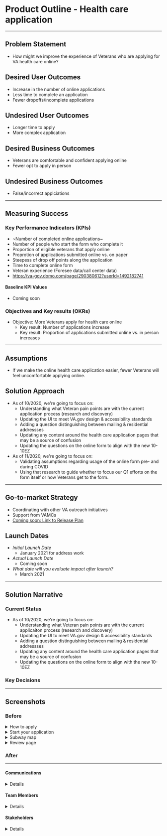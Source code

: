 # Product Outline - Health care application
---

## Problem Statement

- How might we improve the experience of Veterans who are applying for VA health care online?
 
## Desired User Outcomes

- Increase in the number of online applications
- Less time to complete an application
- Fewer dropoffs/incomplete applications

## Undesired User Outcomes
- Longer time to apply
- More complex application

## Desired Business Outcomes
- Veterans are comfortable and confident applying online
- Fewer opt to apply in person

## Undesired Business Outcomes
- False/incorrect applciations

---
## Measuring Success

### Key Performance Indicators (KPIs)
* ~Number of completed online applications~
* Number of people who start the form who complete it
* Proportion of eligible veterans that apply online
* Proprotion of applications submitted online vs. on paper
* Steepess of drop off points along the application
* Time to complete online form
* Veteran experience (Foresee data/call center data)
* https://va-gov.domo.com/page/290380612?userId=1492182741

#### Baseline KPI Values
* Coming soon

### Objectives and Key results (OKRs)

- Objective: More Veterans apply for health care online
  - Key result: Number of applications increase
  - Key result: Proportion of applications submitted online vs. in person increases 

---

## Assumptions
- If we make the online health care application easier, fewer Veterans will feel uncomfortable applying online.

## Solution Approach

- As of 10/2020, we're going to focus on:
   - Understanding what Veteran pain points are with the current application process (research and discovery)
   - Updating the UI to meet VA.gov design & accessibility standards
   - Adding a question distinguishing between mailing & residential addressses
   - Updating any content around the health care application pages that may be a source of confusion
   - Updating the questions on the online form to align with the new 10-10EZ
- As of 11/2020, we're going to focus on:
   - Validating assumptions regarding usage of the online form pre- and during COVID
   - Using that research to guide whether to focus our Q1 efforts on the form itself or how Veterans get to the form. 

--- 

## Go-to-market Strategy
- Coordinating with other VA outreach initiatives 
- Support from VAMCs
- [Coming soon: Link to Release Plan](#go-to-market-strategy)

## Launch Dates
- *Initial Launch Date*
  - January 2021 for address work
- *Actual Launch Date* 
  - Coming soon
- *What date will you evaluate impact after launch?*
  - March 2021
---

## Solution Narrative

### Current Status

- As of 10/2020, we're going to focus on:
   - Understanding what Veteran pain points are with the current applicaiton process (research and discovery)
   - Updating the UI to meet VA.gov design & accessibility standards
   - Adding a question distinguishing between mailing & residential addressses
   - Updating any content around the health care application pages that may be a source of confusion
   - Updating the questions on the online form to align with the new 10-10EZ

### Key Decisions

---
   
## Screenshots

### Before
 <details>
  <summary>How to apply</summary>
 
![How to Apply](https://github.com/department-of-veterans-affairs/va.gov-team/blob/master/teams/vsa/teams/health-benefits/healthcare-application/screenshots/How%20to%20Apply.png)
</details>

 <details>
  <summary>Start your application</summary>
 
![Start your application](https://github.com/department-of-veterans-affairs/va.gov-team/blob/master/teams/vsa/teams/health-benefits/healthcare-application/screenshots/Apply%20for%20heatlh%20care%20benefits.png)
</details>
 
 <details>
  <summary>Subway map</summary>
 
![Subway map](https://github.com/department-of-veterans-affairs/va.gov-team/blob/master/teams/vsa/teams/health-benefits/healthcare-application/screenshots/Subway%20Map.png)
</details>
 
 <details>
  <summary>Review page</summary>
 
![Review page](https://github.com/department-of-veterans-affairs/va.gov-team/blob/master/teams/vsa/teams/health-benefits/healthcare-application/screenshots/Review%20Page.png)
</details>
 

### After

---

#### Communications

<details>

- Team Name: 
- GitHub Label: #vsa-caregiver 
- Slack channel: #vsa-caregiver
- Product POCs: Alayna, Ming, Danielle T
- Stakeholders: Lauren A, Dione D-L,/ Andrea S

</details>

#### Team Members

<details>
 
 - DEPO Lead: Ming, Danielle
 - PM: Alayna
 - Engineering: Justin, Kevin
 - Research/Design: Jonathan
 
</details>


#### Stakeholders

<details>
 
- VHA, DEPO
- Dione D-L,/ Andrea S
 
</details>
